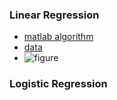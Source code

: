 ### Linear Regression
- [matlab algorithm](https://github.com/zcenao21/Machine-Learning/blob/master/Andrew-Ng/Linear-Regression/LinearRegression.m)
- [data](https://github.com/zcenao21/Machine-Learning/tree/master/Andrew-Ng/Linear-Regression/ex1data2.txt)
- ![figure](https://github.com/zcenao21/Machine-Learning/tree/master/Andrew-Ng/Linear-Regression/LinearRegression.gif)

### Logistic Regression
